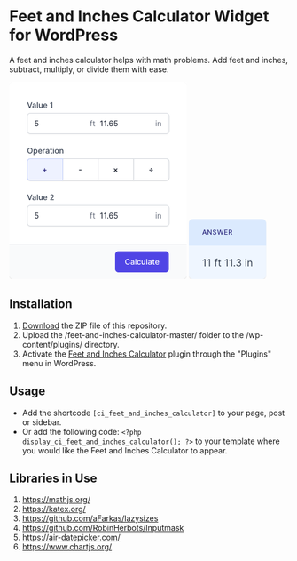 # Feet and Inches Calculator Widget for WordPress

A feet and inches calculator helps with math problems. Add feet and inches, subtract, multiply, or divide them with ease.

![Feet and Inches Calculator Input Form](/assets/images/screenshot-1.png "Feet and Inches Calculator Input Form")
![Feet and Inches Calculator Calculation Results](/assets/images/screenshot-2.png "Feet and Inches Calculator Calculation Results")

## Installation

1. [Download](https://github.com/pub-calculator-io/feet-and-inches-calculator/archive/refs/heads/master.zip) the ZIP file of this repository.
2. Upload the /feet-and-inches-calculator-master/ folder to the /wp-content/plugins/ directory.
3. Activate the [Feet and Inches Calculator](https://www.calculator.io/feet-and-inches-calculator/ "Feet and Inches Calculator Homepage") plugin through the "Plugins" menu in WordPress.

## Usage
* Add the shortcode `[ci_feet_and_inches_calculator]` to your page, post or sidebar.
* Or add the following code: `<?php display_ci_feet_and_inches_calculator(); ?>` to your template where you would like the Feet and Inches Calculator to appear.

## Libraries in Use
1. https://mathjs.org/
2. https://katex.org/
3. https://github.com/aFarkas/lazysizes
4. https://github.com/RobinHerbots/Inputmask
5. https://air-datepicker.com/
6. https://www.chartjs.org/
